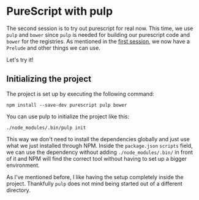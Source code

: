 # PureScript with pulp

The second session is to try out purescript for real now. This time, we use `pulp` and `bower` since `pulp` is needed 
for building our purescript code and `bower` for the registries. As mentioned in the [first 
session](../01-pure-purescript/), we now have a `Prelude` and other things we can use.

Let's try it!

## Initializing the project

The project is set up by executing the following command:

```
npm install --save-dev purescript pulp bower
```

You can use pulp to initialize the project like this: 
```
./node_modules/.bin/pulp init
```

This way we don't need to install the dependencies globally and just use what we just installed through NPM. Inside the 
`package.json` `scripts` field, we can use the dependency without adding `./node_modules/.bin/` in front of it and NPM 
will find the correct tool without having to set up a bigger environment.

As I've mentioned before, I like having the setup completely inside the project. Thankfully `pulp` does not mind being 
started out of a different directory.
